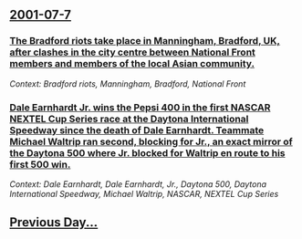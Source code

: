 ## [2001-07-7](/news/2001/07/7/index.md)

### [ The Bradford riots take place in Manningham, Bradford, UK, after clashes in the city centre between National Front members and members of the local Asian community.](/news/2001/07/7/the-bradford-riots-take-place-in-manningham-bradford-uk-after-clashes-in-the-city-centre-between-national-front-members-and-members-of-t.md)
_Context: Bradford riots, Manningham, Bradford, National Front_

### [ Dale Earnhardt Jr. wins the Pepsi 400 in the first NASCAR NEXTEL Cup Series race at the Daytona International Speedway since the death of Dale Earnhardt. Teammate Michael Waltrip ran second, blocking for Jr., an exact mirror of the Daytona 500 where Jr. blocked for Waltrip en route to his first 500 win.](/news/2001/07/7/dale-earnhardt-jr-wins-the-pepsi-400-in-the-first-nascar-nextel-cup-series-race-at-the-daytona-international-speedway-since-the-death-of-d.md)
_Context: Dale Earnhardt, Dale Earnhardt, Jr., Daytona 500, Daytona International Speedway, Michael Waltrip, NASCAR, NEXTEL Cup Series_

## [Previous Day...](/news/2001/07/6/index.md)

